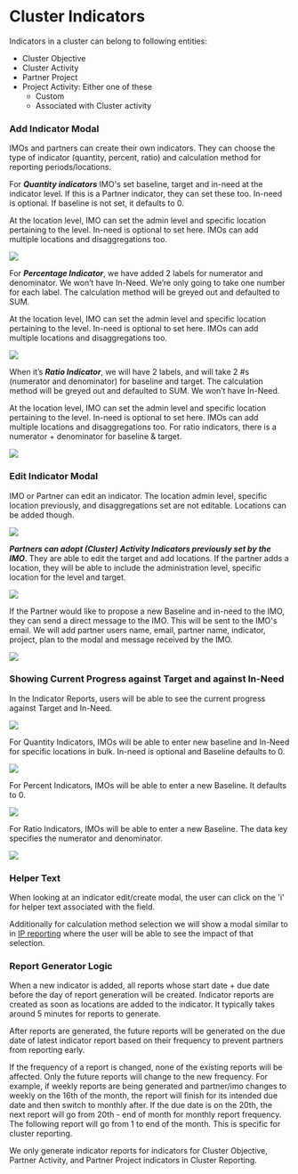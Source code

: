 # Cluster Indicators

Indicators in a cluster can belong to following entities:

* Cluster Objective
* Cluster Activity
* Partner Project
* Project Activity: Either one of these
  * Custom
  * Associated with Cluster activity

### Add Indicator Modal

IMOs and partners can create their own indicators. They can choose the type of indicator \(quantity, percent, ratio\) and calculation method for reporting periods/locations.

For _**Quantity indicators**_ IMO's set baseline, target and in-need at the indicator level. If this is a Partner indicator, they can set these too. In-need is optional. If baseline is not set, it defaults to 0.

At the location level, IMO can set the admin level and specific location pertaining to the level. In-need is optional to set here. IMOs can add multiple locations and disaggregations too.

![](https://lh4.googleusercontent.com/SXBzTrrOf9hN8RYitbUn1SrFWPkb3uZyc63oPCoW0C4IsdKZy17wq0TaEztdcmk3ie6XdzJE542oZjnRlehI0DzDvhWFC_OKlZnTJ-kj9Xhlyk5Rs-dZTFSfV3S2qlnM4Skj_Sr_)

For _**Percentage Indicator**_, we have added 2 labels for numerator and denominator. We won’t have In-Need. We’re only going to take one number for each label. The calculation method will be greyed out and defaulted to SUM.

At the location level, IMO can set the admin level and specific location pertaining to the level. In-need is optional to set here. IMOs can add multiple locations and disaggregations too.

![](https://lh4.googleusercontent.com/oCiTpPmhBqTE20rdPLD6yNYZtHAO6sAphkbRltOuBEqtIJboWK_lc0g-bsmDW-ykQy8Hu6SBZnHdCmncMRdE87RvDcP0xy3awU0p4Dp83dNmG6UegnkZCQ8kn_z-_xRjYuBjYmLk)

  
When it’s _**Ratio Indicator**_, we will have 2 labels, and will take 2 \#s \(numerator and denominator\) for baseline and target. The calculation method will be greyed out and defaulted to SUM. We won’t have In-Need.

At the location level, IMO can set the admin level and specific location pertaining to the level. In-need is optional to set here. IMOs can add multiple locations and disaggregations too. For ratio indicators, there is a numerator + denominator for baseline & target.

![](https://lh3.googleusercontent.com/gcteXd0X6cVKJVgO1wDL-zajXCI6Ox5wL77Z6zl5qoe-ybhfvg2l7u7G2h35a9-COpP19nhQfcoFGX5MMf1VP3TktOm0Hj3FfXDwK-ryTKVoE8qgDkrLcOMQRnE2b3n72aGKShvV)

### Edit Indicator Modal

IMO or Partner can edit an indicator. The location admin level, specific location previously, and disaggregations set are not editable. Locations can be added though.

![](https://lh5.googleusercontent.com/3EjFV21ha2QVvAcR-qx3cU5xEI9PGvVpnHeoyxVjWgS1cGwKVkMdX64esR3S5fBKIMKT2DHpT9ceBm71X5u3Krcs8ns88AR5KaryLdlXrb3qoC9yHQN-TT7uEnTGOf8XuG0XKErz)

_**Partners can adopt \(Cluster\) Activity Indicators previously set by the IMO**_. They are able to edit the target and add locations. If the partner adds a location, they will be able to include the administration level, specific location for the level and target.

![](https://lh6.googleusercontent.com/A-KIeRDMjYPzoFDTDbR3avI1_hxdK9NRB9_ASAU30TphLYbz2VOWWEBAnOAIFJntp8t55qRJXeR0dxh9_cdxSH4kRAm43XFeNeOSiaPyISjshMx6fr0cYAqC-mnJz-3nzphy9_OV)

If the Partner would like to propose a new Baseline and in-need to the IMO, they can send a direct message to the IMO. This will be sent to the IMO's email. We will add  partner users name, email, partner name, indicator, project, plan to the modal and message received by the IMO.

![](https://lh3.googleusercontent.com/DWGM_egjN1j33XXeNJQbflfnc0mWOfiafFDDYE2ITHv6EzHTOMjsacIXmPpaIV0Pge9MkJ1E5St8k8EJuSmA8wXC59OGOAyyJxH03zXThqTZD1NJ0D6SHYjEKfqOegEmfzeoKtb-)

### Showing Current Progress against Target and against In-Need

In the Indicator Reports, users will be able to see the current progress against Target and In-Need.

![](https://lh4.googleusercontent.com/6BHlmxUejYlX_z2LHM56NDumX_8JgAenXKYdkdQluvyvDIruPJOKsEzSsMBB1ydESNW38JROpxSD_uwagHwKUc2z1JpPU0MHS6VR8epeNHTNI_ihE3zS0SHRGnG-Co_63LALOIxX)

For Quantity Indicators, IMOs will be able to enter new baseline and In-Need for specific locations in bulk. In-need is optional and Baseline defaults to 0.

![](https://lh3.googleusercontent.com/-4DIgKH4ORiH50vi98SZXGg4--v_w10mSGhr1xliPD3krcx1ndoowFy0O9BILvinqEwPNXQQ8taFTBak0-PwZQqr6EpBC7oYqE9oXNG7Sa-zj2ArGherjN7WmsQeZUTIY0LO_gRb)

For Percent Indicators, IMOs will be able to enter a new Baseline. It defaults to 0.

![](https://lh6.googleusercontent.com/-YVIa3sXfOceuc4UIce2Lfpte03yTGTaCjpa04w1wTjtdivK7Vtf8HN-zv1BCSbiKBGld9UJ17VCwjBq2nvuFl_YLhK9hc8GJx25ed1I79S0dBQvgYLtmIns2updLn3k0MzytBK4)

For Ratio Indicators, IMOs will be able to enter a new Baseline. The data key specifies the numerator and denominator.

![](https://lh6.googleusercontent.com/_Ep9SObps2aDSe_FIqv55igZXtoV7ZHZDJmPA1Kdk8yOyR16DksTJJfp6VJtf_HpnjwzwY6Ut5-zz_MRoqPbjmEgdXtWFyfZcIX0QzvQmCCf3LkDVoqjmg8x36zm9rQyubiPyzLD)

### Helper Text

When looking at an indicator edit/create modal, the user can click on the 'i' for helper text associated with the field.  

Additionally for calculation method selection we will show a modal similar to in [IP reporting](https://unicef.gitbook.io/prp/product-end-user-documentation/ip-reporting/setting-calculation-methods-for-indicators#demo-indicator-table) where the user will be able to see the impact of that selection.  


### Report Generator Logic

When a new indicator is added, all reports whose start date + due date before the day of report generation will be created. Indicator reports are created as soon as locations are added to the indicator. It typically takes around 5 minutes for reports to generate.

After reports are generated, the future reports will be generated on the due date of latest indicator report based on their frequency to prevent partners from reporting early. 

If the frequency of a report is changed, none of the existing reports will be affected. Only the future reports will change to the new frequency. For example, if weekly reports are being generated and partner/imo changes to weekly on the 16th of the month, the report will finish for its intended due date and then switch to monthly after. If the due date is on the 20th, the next report will go from 20th - end of month for monthly report frequency. The following report will go from 1 to end of the month. This is specific for cluster reporting. 

We only generate indicator reports for indicators for Cluster Objective, Partner Activity, and Partner Project indicators in Cluster Reporting.







